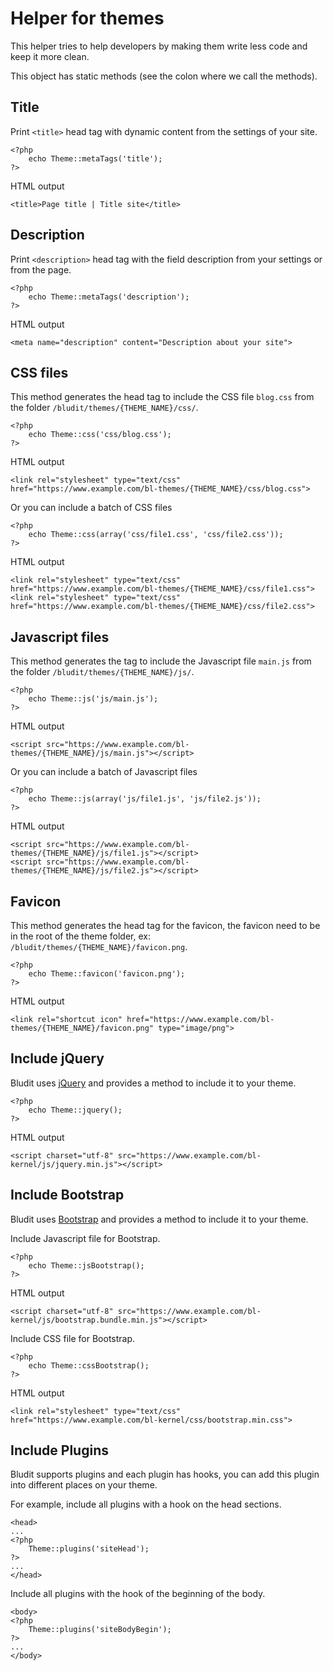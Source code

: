 # Helper for themes
<!-- position: 100 -->

This helper tries to help developers by making them write less code and keep it more clean.

This object has static methods (see the colon where we call the methods).

<h2 id="title">Title</h2>

Print `<title>` head tag with dynamic content from the settings of your site.
```
<?php
	echo Theme::metaTags('title');
?>
```

HTML output
```
<title>Page title | Title site</title>
```

<h2 id="description">Description</h2>

Print `<description>` head tag with the field description from your settings or from the page.
```
<?php
	echo Theme::metaTags('description');
?>
```

HTML output
```
<meta name="description" content="Description about your site">
```

<h2 id="css-files">CSS files</h2>

This method generates the head tag to include the CSS file `blog.css` from the folder `/bludit/themes/{THEME_NAME}/css/`.
```
<?php
	echo Theme::css('css/blog.css');
?>
```

HTML output
```
<link rel="stylesheet" type="text/css" href="https://www.example.com/bl-themes/{THEME_NAME}/css/blog.css">
```

Or you can include a batch of CSS files
```
<?php
	echo Theme::css(array('css/file1.css', 'css/file2.css'));
?>
```

HTML output
```
<link rel="stylesheet" type="text/css" href="https://www.example.com/bl-themes/{THEME_NAME}/css/file1.css">
<link rel="stylesheet" type="text/css" href="https://www.example.com/bl-themes/{THEME_NAME}/css/file2.css">
```

<h2 id="javascript-files">Javascript files</h2>

This method generates the tag to include the Javascript file `main.js` from the folder `/bludit/themes/{THEME_NAME}/js/`.
```
<?php
	echo Theme::js('js/main.js');
?>
```

HTML output
```
<script src="https://www.example.com/bl-themes/{THEME_NAME}/js/main.js"></script>
```

Or you can include a batch of Javascript files
```
<?php
	echo Theme::js(array('js/file1.js', 'js/file2.js'));
?>
```

HTML output
```
<script src="https://www.example.com/bl-themes/{THEME_NAME}/js/file1.js"></script>
<script src="https://www.example.com/bl-themes/{THEME_NAME}/js/file2.js"></script>
```

<h2 id="favicon">Favicon</h2>

This method generates the head tag for the favicon, the favicon need to be in the root of the theme folder, ex: `/bludit/themes/{THEME_NAME}/favicon.png`.

```
<?php
	echo Theme::favicon('favicon.png');
?>
```

HTML output
```
<link rel="shortcut icon" href="https://www.example.com/bl-themes/{THEME_NAME}/favicon.png" type="image/png">
```

<h2 id="include-jquery">Include jQuery</h2>

Bludit uses [jQuery](http://jquery.com) and provides a method to include it to your theme.

```
<?php
	echo Theme::jquery();
?>
```

HTML output
```
<script charset="utf-8" src="https://www.example.com/bl-kernel/js/jquery.min.js"></script>
```

<h2 id="include-bootstrap">Include Bootstrap</h2>

Bludit uses [Bootstrap](https://getbootstrap.com/) and provides a method to include it to your theme.

Include Javascript file for Bootstrap.
```
<?php
	echo Theme::jsBootstrap();
?>
```

HTML output
```
<script charset="utf-8" src="https://www.example.com/bl-kernel/js/bootstrap.bundle.min.js"></script>
```

Include CSS file for Bootstrap.
```
<?php
	echo Theme::cssBootstrap();
?>
```

HTML output
```
<link rel="stylesheet" type="text/css" href="https://www.example.com/bl-kernel/css/bootstrap.min.css">
```

<h2 id="include-plugins">Include Plugins</h2>

Bludit supports plugins and each plugin has hooks, you can add this plugin into different places on your theme.

For example, include all plugins with a hook on the head sections.
```
<head>
...
<?php
	Theme::plugins('siteHead');
?>
...
</head>
```

Include all plugins with the hook of the beginning of the body.
```
<body>
<?php
	Theme::plugins('siteBodyBegin');
?>
...
</body>
```
